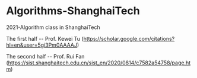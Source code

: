 # Algorithms-ShanghaiTech
2021-Algorithm class in ShanghaiTech

The first half -- Prof. Kewei Tu (https://scholar.google.com/citations?hl=en&user=5gi3Pm0AAAAJ)

The second half -- Prof. Rui Fan (https://sist.shanghaitech.edu.cn/sist_en/2020/0814/c7582a54758/page.htm)

